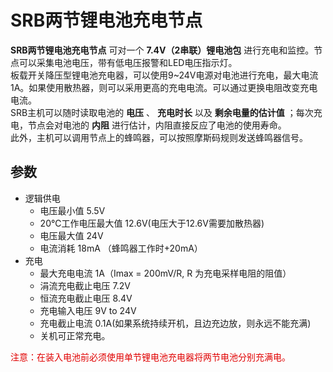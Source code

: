 # SRB两节锂电池充电节点
**SRB两节锂电池充电节点** 可对一个 **7.4V（2串联）锂电池包** 进行充电和监控。节点可以采集电池电压，带有低电压报警和LED电压指示灯。</br>
板载开关降压型锂电池充电器，可以使用9~24V电源对电池进行充电，最大电流1A。如果使用散热器，则可以采用更高的充电电流。可以通过更换电阻改变充电电流。</br>
SRB主机可以随时读取电池的 **电压** 、 **充电时长** 以及 **剩余电量的估计值** ；每次充电，节点会对电池的 **内阻** 进行估计，内阻直接反应了电池的使用寿命。</br>
此外，主机可以调用节点上的蜂鸣器，可以按照摩斯码规则发送蜂鸣器信号。</br>

## 参数
- 逻辑供电
  - 电压最小值 5.5V
  - 20℃工作电压最大值 12.6V(电压大于12.6V需要加散热器)
  - 电压最大值 24V
  - 电流消耗 18mA （蜂鸣器工作时+20mA）
- 充电
  - 最大充电电流 1A（Imax = 200mV/R, R 为充电采样电阻的阻值）
  - 涓流充电截止电压 7.2V
  - 恒流充电截止电压 8.4V
  - 充电输入电压 9V to 24V
  - 充电截止电流 0.1A(如果系统持续开机，且边充边放，则永远不能充满)
  - 关机可正常充电。

<font color=#e00000 >注意：在装入电池前必须使用单节锂电池充电器将两节电池分别充满电。</font>
